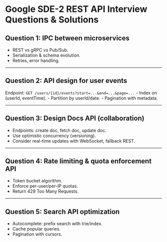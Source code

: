 # Google SDE-2 REST API Interview Questions & Solutions

## Question 1: IPC between microservices

-   REST vs gRPC vs Pub/Sub.
-   Serialization & schema evolution.
-   Retries, error handling.

------------------------------------------------------------------------

## Question 2: API design for user events

Endpoint: `GET /users/{id}/events?start=...&end=...&page=...` - Index on
(userId, eventTime). - Partition by userId/date. - Pagination with
metadata.

------------------------------------------------------------------------

## Question 3: Design Docs API (collaboration)

-   Endpoints: create doc, fetch doc, update doc.
-   Use optimistic concurrency (versioning).
-   Consider real-time updates with WebSocket, fallback REST.

------------------------------------------------------------------------

## Question 4: Rate limiting & quota enforcement API

-   Token bucket algorithm.
-   Enforce per-user/per-IP quotas.
-   Return 429 Too Many Requests.

------------------------------------------------------------------------

## Question 5: Search API optimization

-   Autocomplete: prefix search with trie/index.
-   Cache popular queries.
-   Pagination with cursors.
